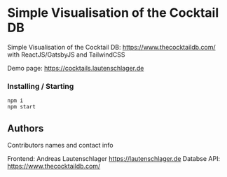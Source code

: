 # Simple Visualisation of the Cocktail DB

Simple Visualisation of the Cocktail DB: https://www.thecocktaildb.com/ with ReactJS/GatsbyJS and TailwindCSS

Demo page: https://cocktails.lautenschlager.de


### Installing / Starting

```
npm i
npm start
```

## Authors

Contributors names and contact info

Frontend: Andreas Lautenschlager https://lautenschlager.de
Databse API: https://www.thecocktaildb.com/

